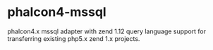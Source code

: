 # phalcon4-mssql
phalcon4.x mssql adapter with zend 1.12 query language support for transferring existing php5.x zend 1.x projects.
